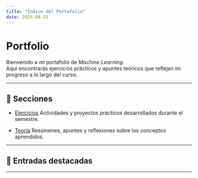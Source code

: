 ```yaml
---
title: "Índice del Portafolio"
date: 2025-08-21
---
```


# Portfolio

Bienvenido a mi portafolio de *Machine Learning*.  
Aquí encontrarás ejercicios prácticos y apuntes teóricos que reflejan mi progreso a lo largo del curso.

---

## 📂 Secciones

- [Ejercicios](ejercicios/index.md) Actividades y proyectos prácticos desarrollados durante el semestre.

- [Teoría](teoria/index.md) Resúmenes, apuntes y reflexiones sobre los conceptos aprendidos.

---

## 📝 Entradas destacadas


---